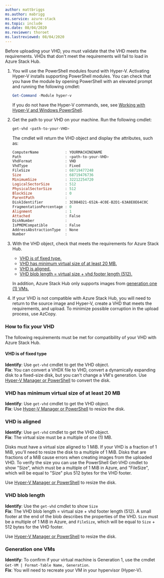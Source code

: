 ```yaml
---
author: mattbriggs
ms.author: mabrigg
ms.service: azure-stack
ms.topic: include
ms.date: 08/04/2020
ms.reviewer: thoroet
ms.lastreviewed: 08/04/2020
---
```


Before uploading your VHD, you must validate that the VHD meets the requirements. VHDs that don't meet the requirements will fail to load in Azure Stack Hub.

1. You will use the PowerShell modules found with Hyper-V. Activating Hyper-V installs supporting PowerShell modules. You can check that you have the module by opening PowerShell with an elevated prompt and running the following cmdlet:

    ```powershell  
    Get-Command -Module hyper-v
    ```

    If you do not have the Hyper-V commands, see, see [Working with Hyper-V and Windows PowerShell](/virtualization/hyper-v-on-windows/quick-start/try-hyper-v-powershell). 

2. Get the path to your VHD on your machine. Run the following cmdlet:

    ```powershell  
    get-vhd <path-to-your-VHD>
    ```

    The cmdlet will return the VHD object and display the attributes, such as:
    
    ```powershell  
    ComputerName            : YOURMACHINENAME
    Path                    : <path-to-your-VHD>
    VhdFormat               : VHD
    VhdType                 : Fixed
    FileSize                : 68719477248
    Size                    : 68719476736
    MinimumSize             : 32212254720
    LogicalSectorSize       : 512
    PhysicalSectorSize      : 512
    BlockSize               : 0
    ParentPath              :
    DiskIdentifier          : 3C084D21-652A-4C0E-B2D1-63A8E8E64C0C
    FragmentationPercentage : 0
    Alignment               : 1
    Attached                : False
    DiskNumber              :
    IsPMEMCompatible        : False
    AddressAbstractionType  : None
    Number                  :
    ```

3. With the VHD object, check that meets the requirements for Azure Stack Hub.
    - [VHD is of fixed type.](#vhd-is-of-fixed-type)
    - [VHD has minimum virtual size of at least 20 MB.](#vhd-has-minimum-virtual-size-of-at-least-20-mb)
    - [VHD is aligned.](#vhd-is-aligned)
    - [VHD blob length = virtual size + vhd footer length (512).](#vhd-blob-length) 
    
    In addition, Azure Stack Hub only supports images from [generation one (1) VMs.](#generation-one-vms)

4. If your VHD is not compatible with Azure Stack Hub, you will need to return to the source image and Hyper-V, create a VHD that meets the requirements, and upload. To minimize possible corruption in the upload process, use AzCopy.

### How to fix your VHD

The following requirements must be met for compatibility of your VHD with Azure Stack Hub.

#### VHD is of fixed type
**Identify**: Use `get-vhd` cmdlet to get the VHD object.  
**Fix**: You can convert a VHDX file to VHD, convert a dynamically expanding disk to a fixed-size disk, but you can't change a VM's generation.
Use [Hyper-V Manager or PowerShell](/azure/virtual-machines/windows/prepare-for-upload-vhd-image#use-hyper-v-manager-to-convert-the-disk) to convert the disk.

### VHD has minimum virtual size of at least 20 MB
**Identify**: Use `get-vhd` cmdlet to get the VHD object.  
**Fix**: Use [Hyper-V Manager or PowerShell](/azure/virtual-machines/windows/prepare-for-upload-vhd-image#use-hyper-v-manager-to-resize-the-disk) to resize the disk. 

### VHD is aligned
**Identify**: Use `get-vhd` cmdlet to get the VHD object.  
**Fix**: The virtual size must be a multiple of one (1) MB. 

Disks must have a virtual size aligned to 1 MiB. If your VHD is a fraction of 1 MiB, you'll need to resize the disk to a multiple of 1 MiB. Disks that are fractions of a MiB cause errors when creating images from the uploaded VHD. 
To verify the size you can use the PowerShell Get-VHD cmdlet to show "Size", which must be a multiple of 1 MiB in Azure, and "FileSize", which will be equal to "Size" plus 512 bytes for the VHD footer.

Use [Hyper-V Manager or PowerShell](/azure/virtual-machines/windows/prepare-for-upload-vhd-image#use-hyper-v-manager-to-resize-the-disk) to resize the disk. 


### VHD blob length
**Identify**: Use the `get-vhd` cmdlet to show `Size`   
**Fix**: The VHD blob length = virtual size + vhd footer length (512). A small footer at the end of the blob describes the properties of the VHD. `Size` must be a multiple of 1 MiB in Azure, and `FileSize`, which will be equal to `Size` + 512 bytes for the VHD footer.

Use [Hyper-V Manager or PowerShell](/azure/virtual-machines/windows/prepare-for-upload-vhd-image#use-hyper-v-manager-to-resize-the-disk) to resize the disk. 

### Generation one VMs
**Identify**: To confirm if your virtual machine is Generation 1, use the cmdlet `Get-VM | Format-Table Name, Generation`.  
**Fix**: You will need to recreate your VM in your hypervisor (Hyper-V).